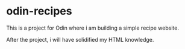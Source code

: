 # odin-recipes

This is a project for Odin where i am building a simple recipe website.

After the project, i will have solidified my HTML knowledge.
